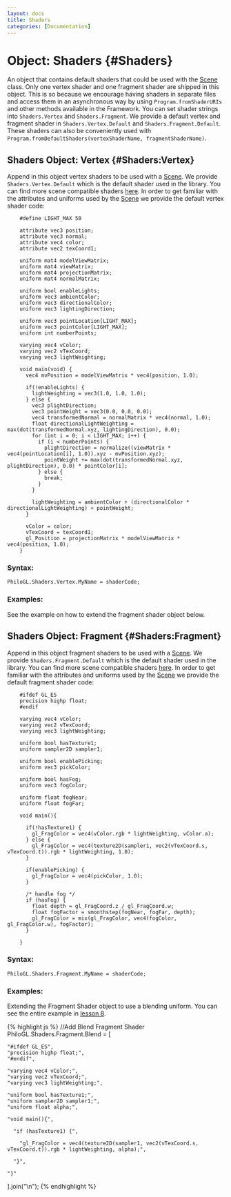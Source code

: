 ```yaml
--- 
layout: docs 
title: Shaders 
categories: [Documentation]
---
```


Object: Shaders {#Shaders}
===============================

An object that contains default shaders that could be used with the [Scene](scene.html) class. Only one vertex shader and one fragment 
shader are shipped in this object. This is so because we encourage having shaders in separate files and access them in 
an asynchronous way by using `Program.fromShaderURIs` and other methods available in the Framework. You can set shader strings 
into `Shaders.Vertex` and `Shaders.Fragment`. We provide a default vertex and fragment shader in `Shaders.Vertex.Default` and 
`Shaders.Fragment.Default`. These shaders can also be conveniently used with `Program.fromDefaultShaders(vertexShaderName, fragmentShaderName)`.


Shaders Object: Vertex {#Shaders:Vertex}
--------------------------------------

Append in this object vertex shaders to be used with a [Scene](scene.html). We provide `Shaders.Vertex.Default` which is the 
default shader used in the library. You can find more scene compatible shaders [here](https://github.com/senchalabs/philogl/tree/master/shaders). 
In order to get familiar with the attributes and uniforms used by the [Scene](scene.html) we provide the default vertex shader code:

        #define LIGHT_MAX 50

        attribute vec3 position;
        attribute vec3 normal;
        attribute vec4 color;
        attribute vec2 texCoord1;

        uniform mat4 modelViewMatrix;
        uniform mat4 viewMatrix;
        uniform mat4 projectionMatrix;
        uniform mat4 normalMatrix;

        uniform bool enableLights;
        uniform vec3 ambientColor;
        uniform vec3 directionalColor;
        uniform vec3 lightingDirection;

        uniform vec3 pointLocation[LIGHT_MAX];
        uniform vec3 pointColor[LIGHT_MAX];
        uniform int numberPoints;

        varying vec4 vColor;
        varying vec2 vTexCoord;
        varying vec3 lightWeighting;

        void main(void) {
          vec4 mvPosition = modelViewMatrix * vec4(position, 1.0);
          
          if(!enableLights) {
            lightWeighting = vec3(1.0, 1.0, 1.0);
          } else {
            vec3 plightDirection;
            vec3 pointWeight = vec3(0.0, 0.0, 0.0);
            vec4 transformedNormal = normalMatrix * vec4(normal, 1.0);
            float directionalLightWeighting = max(dot(transformedNormal.xyz, lightingDirection), 0.0);
            for (int i = 0; i < LIGHT_MAX; i++) {
              if (i < numberPoints) {
                plightDirection = normalize((viewMatrix * vec4(pointLocation[i], 1.0)).xyz - mvPosition.xyz);
                pointWeight += max(dot(transformedNormal.xyz, plightDirection), 0.0) * pointColor[i];
              } else {
                break;
              }
            }

            lightWeighting = ambientColor + (directionalColor * directionalLightWeighting) + pointWeight;
          }
          
          vColor = color;
          vTexCoord = texCoord1;
          gl_Position = projectionMatrix * modelViewMatrix * vec4(position, 1.0);
        }

### Syntax:

	PhiloGL.Shaders.Vertex.MyName = shaderCode;

### Examples:

See the example on how to extend the fragment shader object below.


Shaders Object: Fragment {#Shaders:Fragment}
-----------------------------------------

Append in this object fragment shaders to be used with a [Scene](scene.html). We provide `Shaders.Fragment.Default` which is the 
default shader used in the library. You can find more scene compatible shaders [here](https://github.com/senchalabs/philogl/tree/master/shaders). 
In order to get familiar with the attributes and uniforms used by the [Scene](scene.html) we provide the default fragment shader code:

        #ifdef GL_ES
        precision highp float;
        #endif

        varying vec4 vColor;
        varying vec2 vTexCoord;
        varying vec3 lightWeighting;

        uniform bool hasTexture1;
        uniform sampler2D sampler1;

        uniform bool enablePicking;
        uniform vec3 pickColor;

        uniform bool hasFog;
        uniform vec3 fogColor;

        uniform float fogNear;
        uniform float fogFar;

        void main(){
          
          if(!hasTexture1) {
            gl_FragColor = vec4(vColor.rgb * lightWeighting, vColor.a);
          } else {
            gl_FragColor = vec4(texture2D(sampler1, vec2(vTexCoord.s, vTexCoord.t)).rgb * lightWeighting, 1.0);
          }

          if(enablePicking) {
            gl_FragColor = vec4(pickColor, 1.0);
          }
          
          /* handle fog */
          if (hasFog) {
            float depth = gl_FragCoord.z / gl_FragCoord.w;
            float fogFactor = smoothstep(fogNear, fogFar, depth);
            gl_FragColor = mix(gl_FragColor, vec4(fogColor, gl_FragColor.w), fogFactor);
          }  

        }


### Syntax:

	PhiloGL.Shaders.Fragment.MyName = shaderCode;

### Examples:

Extending the Fragment Shader object to use a blending uniform. You can see the entire example in [lesson 8](http://senchalabs.github.com/philogl/PhiloGL/examples/lessons/8/).

{% highlight js %}
//Add Blend Fragment Shader
PhiloGL.Shaders.Fragment.Blend = [

    "#ifdef GL_ES",
    "precision highp float;",
    "#endif",
    
    "varying vec4 vColor;",
    "varying vec2 vTexCoord;",
    "varying vec3 lightWeighting;",
    
    "uniform bool hasTexture1;",
    "uniform sampler2D sampler1;",
    "uniform float alpha;",

    "void main(){",
      
      "if (hasTexture1) {",
      
        "gl_FragColor = vec4(texture2D(sampler1, vec2(vTexCoord.s, vTexCoord.t)).rgb * lightWeighting, alpha);",

      "}",
    
    "}"

].join("\n");
{% endhighlight %}


